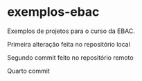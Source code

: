 # exemplos-ebac
Exemplos de projetos para o curso da EBAC.

Primeira alteração feita no repositório local

Segundo commit feito no repositório remoto

Quarto commit

